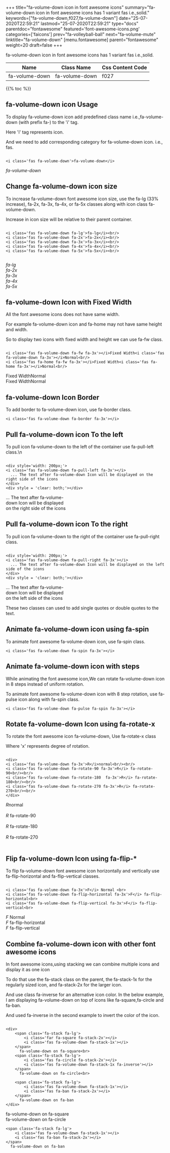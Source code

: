 +++
title="fa-volume-down icon in font awesome icons"
summary="fa-volume-down icon in font awesome icons has 1 variant fas i.e.,solid."
keywords=["fa-volume-down,f027,fa-volume-down"]
date="25-07-2020T22:59:21"
lastmod="25-07-2020T22:59:21"
type="docs"
parentdoc="fontawesome"
featured='font-awesome-icons.png'
categories=['faicons']
prev="fa-volleyball-ball"
next="fa-volume-mute"
linktitle="fa-volume-down"
[menu.fontawesome]
parent="fontawesome"
weight=20
draft=false
+++


fa-volume-down icon in font awesome icons has 1 variant fas i.e.,solid.

<div class='table-responsive'><table class='table'><thead><tr><th>Name</th><th>Class Name</th><th>Css Content Code</th></tr></thead><tbody><tr><td>fa-volume-down</td><td>fa-volume-down</td><td>f027</td></tr></tbody></table></div>


{{% toc %}}


## fa-volume-down icon Usage

To display fa-volume-down icon add predefined class name i.e.,fa-volume-down (with prefix fa-) to the 'i' tag.

Here 'i' tag represents icon.

And we need to add corresponding category for fa-volume-down icon. i.e., fas.


```

<i class='fas fa-volume-down'>fa-volume-down</i>
```

<i class='fas fa-volume-down'>fa-volume-down</i>




## Change fa-volume-down icon size
To increase fa-volume-down font awesome icon size, use the fa-lg (33% increase), fa-2x, fa-3x, fa-4x, or fa-5x classes along with icon class fa-volume-down.

Increase in icon size will be relative to their parent container. 

```

<i class='fas fa-volume-down fa-lg'>fa-lg</i><br/>
<i class='fas fa-volume-down fa-2x'>fa-2x</i><br/>
<i class='fas fa-volume-down fa-3x'>fa-3x</i><br/>
<i class='fas fa-volume-down fa-4x'>fa-4x</i><br/>
<i class='fas fa-volume-down fa-5x'>fa-5x</i><br/>
            
```

<i class='fas fa-volume-down fa-lg'>fa-lg</i><br/>
<i class='fas fa-volume-down fa-2x'>fa-2x</i><br/>
<i class='fas fa-volume-down fa-3x'>fa-3x</i><br/>
<i class='fas fa-volume-down fa-4x'>fa-4x</i><br/>
<i class='fas fa-volume-down fa-5x'>fa-5x</i><br/>
            



## fa-volume-down Icon with Fixed Width 

All the font awesome icons does not have same width.

For example fa-volume-down icon and fa-home may not have same height and width.

So to display two icons with fixed width and height we can use fa-fw class.


```

<i class='fas fa-volume-down fa-fw fa-3x'></i>Fixed Width<i class='fas fa-volume-down fa-3x'></i>Normal<br/>
<i class='fas fa-home fa-fw fa-3x'></i>Fixed Width<i class='fas fa-home fa-3x'></i>Normal<br/>
```

<i class='fas fa-volume-down fa-fw fa-3x'></i>Fixed Width<i class='fas fa-volume-down fa-3x'></i>Normal<br/>
<i class='fas fa-home fa-fw fa-3x'></i>Fixed Width<i class='fas fa-home fa-3x'></i>Normal<br/>



## fa-volume-down Icon Border 

To add border to fa-volume-down icon, use fa-border class.


```
<i class='fas fa-volume-down fa-border fa-3x'></i>

```
<i class='fas fa-volume-down fa-border fa-3x'></i>





## Pull fa-volume-down icon To the left

To pull icon fa-volume-down to the left of the container use fa-pull-left class.\n

```

<div style='width: 200px;'>
<i class='fas fa-volume-down fa-pull-left fa-3x'></i>
  ... The text after fa-volume-down Icon will be displayed on the right side of the icons
</div>
<div style = 'clear: both;'></div>
```

<div style='width: 200px;'>
<i class='fas fa-volume-down fa-pull-left fa-3x'></i>
  ... The text after fa-volume-down Icon will be displayed on the right side of the icons
</div>
<div style = 'clear: both;'></div>




## Pull fa-volume-down icon To the right
To pull icon fa-volume-down to the right of the container use fa-pull-right class.

```

<div style='width: 200px;'>
<i class='fas fa-volume-down fa-pull-right fa-3x'></i>
  ... The text after fa-volume-down Icon will be displayed on the left side of the icons
</div>
<div style = 'clear: both;'></div>
```

<div style='width: 200px;'>
<i class='fas fa-volume-down fa-pull-right fa-3x'></i>
  ... The text after fa-volume-down Icon will be displayed on the left side of the icons
</div>
<div style = 'clear: both;'></div>

These two classes can used to add single quotes or double quotes to the text.


## Animate fa-volume-down icon using fa-spin
To animate font awesome fa-volume-down icon, use fa-spin class.

```
<i class='fas fa-volume-down fa-spin fa-3x'></i>
```
<i class='fas fa-volume-down fa-spin fa-3x'></i>




## Animate fa-volume-down icon with steps
While animating the font awesome icon,We can rotate fa-volume-down icon in 8 steps instead of uniform rotation.

To animate font awesome fa-volume-down icon with 8 step rotation, use fa-pulse icon along with fa-spin class.


```
<i class='fas fa-volume-down fa-pulse fa-spin fa-3x'></i>

```
<i class='fas fa-volume-down fa-pulse fa-spin fa-3x'></i>





## Rotate fa-volume-down Icon using fa-rotate-x
To rotate the font awesome icon fa-volume-down, Use fa-rotate-x class

Where 'x' represents degree of rotation.


```

<div>
<i class='fas fa-volume-down fa-3x'>R</i>normal<br/><br/>
<i class='fas fa-volume-down fa-rotate-90 fa-3x'>R</i> fa-rotate-90<br/><br/> 
<i class='fas fa-volume-down fa-rotate-180  fa-3x'>R</i> fa-rotate-180<br/><br/> 
<i class='fas fa-volume-down fa-rotate-270 fa-3x'>R</i> fa-rotate-270<br/><br/>
</div>
```

<div>
<i class='fas fa-volume-down fa-3x'>R</i>normal<br/><br/>
<i class='fas fa-volume-down fa-rotate-90 fa-3x'>R</i> fa-rotate-90<br/><br/> 
<i class='fas fa-volume-down fa-rotate-180  fa-3x'>R</i> fa-rotate-180<br/><br/> 
<i class='fas fa-volume-down fa-rotate-270 fa-3x'>R</i> fa-rotate-270<br/><br/>
</div>




## Flip fa-volume-down Icon using fa-flip-*
To flip fa-volume-down font awesome icon horizontally and vertically use fa-flip-horizontal and fa-flip-vertical classes. 

```

<i class='fas fa-volume-down fa-3x'>F</i> Normal <br>
<i class='fas fa-volume-down fa-flip-horizontal fa-3x'>F</i> fa-flip-horizontal<br>
<i class='fas fa-volume-down fa-flip-vertical fa-3x'>F</i> fa-flip-vertical<br>
```

<i class='fas fa-volume-down fa-3x'>F</i> Normal <br>
<i class='fas fa-volume-down fa-flip-horizontal fa-3x'>F</i> fa-flip-horizontal<br>
<i class='fas fa-volume-down fa-flip-vertical fa-3x'>F</i> fa-flip-vertical<br>




## Combine fa-volume-down icon with other font awesome icons
In font awesome icons,using stacking we can combine multiple icons and display it as one icon 

To do that use the fa-stack class on the parent, the fa-stack-1x for the regularly sized icon, and fa-stack-2x for the larger icon.

And use class fa-inverse for an alternative icon color. 
In the below example, I am displaying fa-volume-down on top of icons like fa-square,fa-circle and fa-ban.

And used fa-inverse in the second example to invert the color of the icon.

```

<div>
    <span class='fa-stack fa-lg'>
        <i class='far fa-square fa-stack-2x'></i>
        <i class='fas fa-volume-down fa-stack-1x'></i>
    </span>
      fa-volume-down on fa-square<br>
    <span class='fa-stack fa-lg'>
        <i class='fas fa-circle fa-stack-2x'></i>
        <i class='fas fa-volume-down fa-stack-1x fa-inverse'></i>
    </span>
      fa-volume-down on fa-circle<br>

    <span class='fa-stack fa-lg'>
        <i class='fas fa-volume-down fa-stack-1x'></i>
        <i class='fas fa-ban fa-stack-2x'></i>
    </span>
      fa-volume-down on fa-ban
</div>
```

<div>
    <span class='fa-stack fa-lg'>
        <i class='far fa-square fa-stack-2x'></i>
        <i class='fas fa-volume-down fa-stack-1x'></i>
    </span>
      fa-volume-down on fa-square<br>
    <span class='fa-stack fa-lg'>
        <i class='fas fa-circle fa-stack-2x'></i>
        <i class='fas fa-volume-down fa-stack-1x fa-inverse'></i>
    </span>
      fa-volume-down on fa-circle<br>

    <span class='fa-stack fa-lg'>
        <i class='fas fa-volume-down fa-stack-1x'></i>
        <i class='fas fa-ban fa-stack-2x'></i>
    </span>
      fa-volume-down on fa-ban
</div>







